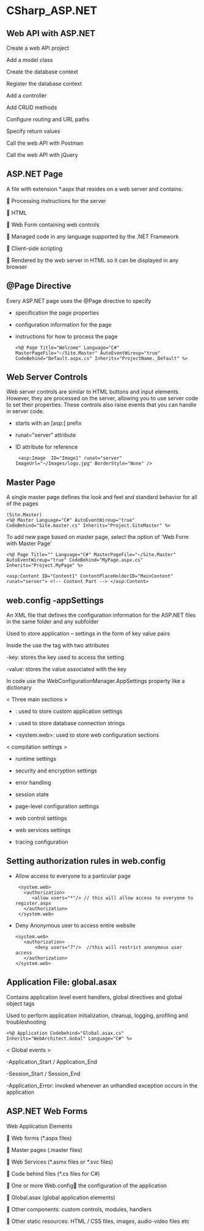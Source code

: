 # CSharp_ASP.NET


Web API with ASP.NET
--------

Create a web API project

Add a model class

Create the database context

Register the database context

Add a controller

Add CRUD methods

Configure routing and URL paths

Specify return values

Call the web API with Postman

Call the web API with jQuery

 
ASP.NET Page
---------

A file with extension *.aspx that resides on a web server and contains:

 Processing instructions for the server

 HTML

 Web Form containing web controls

 Managed code in any language supported by the .NET Framework

 Client-side scripting

 Rendered by the web server in HTML so it can be displayed in any browser


@Page Directive
-------
Every ASP.NET page uses the @Page directive to specify

  - specification the page properties 
  - configuration information for the page 
  - instructions for how to process the page 

        <%@ Page Title="Welcome" Language="C#" MasterPageFile="~/Site.Master" AutoEventWireup="true" CodeBehind="Default.aspx.cs" Inherits="ProjectName._Default" %>


Web Server Controls
--------

Web server controls are similar to HTML buttons and input elements. However, they are processed on the server, allowing you to use server code to set their properties. These controls also raise events that you can handle in server code.

 - starts with an [asp:] prefix
 - runat="server" attribute 
 - ID attribute for reference
 
        <asp:Image  ID="Image1" runat="server" ImageUrl="~/Images/logo.jpg" BorderStyle="None" />

Master Page
-------

A single master page defines the look and feel and standard behavior for all of the pages

    (Site.Master)
    <%@ Master Language="C#" AutoEventWireup="true" CodeBehind="Site.master.cs" Inherits="Project.SiteMaster" %>


To add new page based on master page, select the option of 'Web Form with Master Page' 

    <%@ Page Title="" Language="C#" MasterPageFile="~/Site.Master" AutoEventWireup="true" CodeBehind="MyPage.aspx.cs" Inherits="Project.MyPage" %>
    
    <asp:Content ID="Content1" ContentPlaceHolderID="MainContent" runat="server"> <!-- Content Part --> </asp:Content>


web.config -appSettings 
------------------

An XML file that defines the configuration information for the ASP.NET files in the same folder and any subfolder

Used to store application – settings in the form of key value pairs 

Inside the <appSettings> use the <add> tag with two attributes

-key: stores the key used to access the setting

-value: stores the value associated with the key

In code use the WebConfigurationManager.AppSettings property like a dictionary
  
 
< Three main sections > 

- <appSettings>: used to store custom application settings

- <connectionStrings>: used to store database connection strings

- <system.web>: used to store web configuration sections

  
< compilation settings > 

- runtime settings

- security and encryption settings

- error handling

- session state

- page-level configuration settings

- web control settings

- web services settings

- tracing configuration

Setting authorization rules in web.config
-------

- Allow access to everyone to a particular page

       <system.web>
         <authorization>
            <allow users="*"/> // this will allow access to everyone to register.aspx
         </authorization>
       </system.web>

- Deny Anonymous user to access entire website

      <system.web>
         <authorization> 
             <deny users="?"/>  //this will restrict anonymous user access
         </authorization>
      </system.web>
      
      
Application File: global.asax
---------

Contains application level event handlers, global directives and global object tags

Used to perform application initialization, cleanup, logging, profiling and troubleshooting

    <%@ Application Codebehind="Global.asax.cs" Inherits="WebArchitect.Gobal" Language="C#" %>
    

 < Global events > 
 
-Application_Start / Application_End

-Session_Start / Session_End

-Application_Error: invoked whenever an unhandled exception occurs in the application


ASP.NET Web Forms
-----------------

Web Application Elements

 Web forms (*.aspx files)

 Master pages (.master files)

 Web Services (*.asmx files or *.svc files)

 Code behind files (*.cs files for C#)

 One or more Web.config the configuration of the application

 Global.asax (global application elements)

 Other components: custom controls, modules, handlers

 Other static resources: HTML / CSS files, images, audio-video files etc






